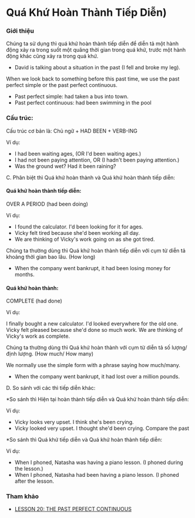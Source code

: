 # Quá Khứ Hoàn Thành Tiếp Diễn)

### Giới thiệu

Chúng ta sử dụng thì quá khứ hoàn thành tiếp diễn để diễn tả một hành động xảy ra trong suốt một quãng thời gian trong quá khứ, trước một hành động khác cũng xảy ra trong quá khứ.

- David is talking about a situation in the past (I fell and broke my leg). 

When we look back to something before this past time, we use the past perfect simple or the past perfect continuous.

- Past perfect simple: had taken a bus into town.
- Past perfect continuous: had been swimming in the pool

### Cấu trúc:

Cấu trúc cơ bản là: Chủ ngữ + HAD BEEN + VERB-ING

Ví dụ:

- I had been waiting ages, (OR I'd been waiting ages.)
- I had not been paying attention, OR (I hadn't been paying attention.) 
- Was the ground wet? Had it been raining?

C. Phân biệt thì Quá khứ hoàn thành và Quá khứ hoàn thành tiếp diễn:

#### Quá khứ hoàn thành tiếp diễn:

OVER A PERIOD (had been doing)

Ví dụ:

- I found the calculator. I'd been looking for it for ages. 
- Vicky felt tired because she'd been working all day.
- We are thinking of Vicky's work going on as she got tired.

Chúng ta thường dùng thì Quá khứ hoàn thành tiếp diễn với cụm từ diễn tả khoảng thời gian bao lâu. (How long)

- When the company went bankrupt, it had been losing money for months.

#### Quá khứ hoàn thành:

COMPLETE (had done)

Ví dụ:

I finally bought a new calculator. I'd looked everywhere for the old one. 
Vicky felt pleased because she'd done so much work. We are thinking of Vicky's work as complete.

Chúng ta thường dùng thì Quá khứ hoàn thành với cụm từ diễn tả số lượng/ định lượng. (How much/ How many)

We normally use the simple form with a phrase saying how much/many.

- When the company went bankrupt, it had lost over a million pounds.

D. So sánh với các thì tiếp diễn khác:

*So sánh thì Hiện tại hoàn thành tiếp diễn và Quá khứ hoàn thành tiếp diễn:

Ví dụ:

- Vicky looks very upset. I think she's been crying.
- Vicky looked very upset. I thought she'd been crying. Compare the past

*So sánh thì Quá khứ tiếp diễn và Quá khứ hoàn thành tiếp diễn:

Ví dụ:

- When I phoned, Natasha was having a piano lesson. (I phoned during the lesson.)
- When I phoned, Natasha had been having a piano lesson. (I phoned after the lesson.


### Tham khảo
- [LESSON 20: THE PAST PERFECT CONTINUOUS](https://www.facebook.com/kienthucviet/photos/10154626674664476/)
